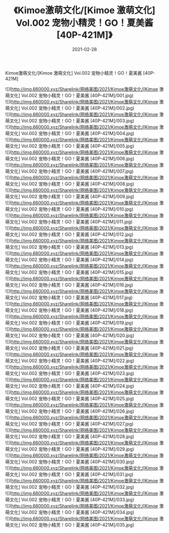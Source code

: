 ﻿---
layout: post
title:  《Kimoe激萌文化/[Kimoe 激萌文化] Vol.002 宠物小精灵！GO！夏美酱 [40P-421M]》
date:   2021-02-28
img: http://img.660000.xyz/Sharelink/网络美图/2021/Kimoe激萌文化/[Kimoe 激萌文化] Vol.002 宠物小精灵！GO！夏美酱 [40P-421M]/000.jpg
categories: [美女, 清纯, 唯美]
---

Kimoe激萌文化/[Kimoe 激萌文化] Vol.002 宠物小精灵！GO！夏美酱 [40P-421M]

 ![](http://img.660000.xyz/Sharelink/网络美图/2021/Kimoe激萌文化/[Kimoe 激萌文化] Vol.002 宠物小精灵！GO！夏美酱 [40P-421M]/001.jpg) <br>![](http://img.660000.xyz/Sharelink/网络美图/2021/Kimoe激萌文化/[Kimoe 激萌文化] Vol.002 宠物小精灵！GO！夏美酱 [40P-421M]/002.jpg) <br>![](http://img.660000.xyz/Sharelink/网络美图/2021/Kimoe激萌文化/[Kimoe 激萌文化] Vol.002 宠物小精灵！GO！夏美酱 [40P-421M]/003.jpg) <br>![](http://img.660000.xyz/Sharelink/网络美图/2021/Kimoe激萌文化/[Kimoe 激萌文化] Vol.002 宠物小精灵！GO！夏美酱 [40P-421M]/004.jpg) <br>![](http://img.660000.xyz/Sharelink/网络美图/2021/Kimoe激萌文化/[Kimoe 激萌文化] Vol.002 宠物小精灵！GO！夏美酱 [40P-421M]/005.jpg) <br>![](http://img.660000.xyz/Sharelink/网络美图/2021/Kimoe激萌文化/[Kimoe 激萌文化] Vol.002 宠物小精灵！GO！夏美酱 [40P-421M]/006.jpg) <br>![](http://img.660000.xyz/Sharelink/网络美图/2021/Kimoe激萌文化/[Kimoe 激萌文化] Vol.002 宠物小精灵！GO！夏美酱 [40P-421M]/007.jpg) <br>![](http://img.660000.xyz/Sharelink/网络美图/2021/Kimoe激萌文化/[Kimoe 激萌文化] Vol.002 宠物小精灵！GO！夏美酱 [40P-421M]/008.jpg) <br>![](http://img.660000.xyz/Sharelink/网络美图/2021/Kimoe激萌文化/[Kimoe 激萌文化] Vol.002 宠物小精灵！GO！夏美酱 [40P-421M]/009.jpg) <br>![](http://img.660000.xyz/Sharelink/网络美图/2021/Kimoe激萌文化/[Kimoe 激萌文化] Vol.002 宠物小精灵！GO！夏美酱 [40P-421M]/010.jpg) <br>![](http://img.660000.xyz/Sharelink/网络美图/2021/Kimoe激萌文化/[Kimoe 激萌文化] Vol.002 宠物小精灵！GO！夏美酱 [40P-421M]/011.jpg) <br>![](http://img.660000.xyz/Sharelink/网络美图/2021/Kimoe激萌文化/[Kimoe 激萌文化] Vol.002 宠物小精灵！GO！夏美酱 [40P-421M]/012.jpg) <br>![](http://img.660000.xyz/Sharelink/网络美图/2021/Kimoe激萌文化/[Kimoe 激萌文化] Vol.002 宠物小精灵！GO！夏美酱 [40P-421M]/013.jpg) <br>![](http://img.660000.xyz/Sharelink/网络美图/2021/Kimoe激萌文化/[Kimoe 激萌文化] Vol.002 宠物小精灵！GO！夏美酱 [40P-421M]/014.jpg) <br>![](http://img.660000.xyz/Sharelink/网络美图/2021/Kimoe激萌文化/[Kimoe 激萌文化] Vol.002 宠物小精灵！GO！夏美酱 [40P-421M]/015.jpg) <br>![](http://img.660000.xyz/Sharelink/网络美图/2021/Kimoe激萌文化/[Kimoe 激萌文化] Vol.002 宠物小精灵！GO！夏美酱 [40P-421M]/016.jpg) <br>![](http://img.660000.xyz/Sharelink/网络美图/2021/Kimoe激萌文化/[Kimoe 激萌文化] Vol.002 宠物小精灵！GO！夏美酱 [40P-421M]/017.jpg) <br>![](http://img.660000.xyz/Sharelink/网络美图/2021/Kimoe激萌文化/[Kimoe 激萌文化] Vol.002 宠物小精灵！GO！夏美酱 [40P-421M]/018.jpg) <br>![](http://img.660000.xyz/Sharelink/网络美图/2021/Kimoe激萌文化/[Kimoe 激萌文化] Vol.002 宠物小精灵！GO！夏美酱 [40P-421M]/019.jpg) <br>![](http://img.660000.xyz/Sharelink/网络美图/2021/Kimoe激萌文化/[Kimoe 激萌文化] Vol.002 宠物小精灵！GO！夏美酱 [40P-421M]/020.jpg) <br>![](http://img.660000.xyz/Sharelink/网络美图/2021/Kimoe激萌文化/[Kimoe 激萌文化] Vol.002 宠物小精灵！GO！夏美酱 [40P-421M]/021.jpg) <br>![](http://img.660000.xyz/Sharelink/网络美图/2021/Kimoe激萌文化/[Kimoe 激萌文化] Vol.002 宠物小精灵！GO！夏美酱 [40P-421M]/022.jpg) <br>![](http://img.660000.xyz/Sharelink/网络美图/2021/Kimoe激萌文化/[Kimoe 激萌文化] Vol.002 宠物小精灵！GO！夏美酱 [40P-421M]/023.jpg) <br>![](http://img.660000.xyz/Sharelink/网络美图/2021/Kimoe激萌文化/[Kimoe 激萌文化] Vol.002 宠物小精灵！GO！夏美酱 [40P-421M]/024.jpg) <br>![](http://img.660000.xyz/Sharelink/网络美图/2021/Kimoe激萌文化/[Kimoe 激萌文化] Vol.002 宠物小精灵！GO！夏美酱 [40P-421M]/025.jpg) <br>![](http://img.660000.xyz/Sharelink/网络美图/2021/Kimoe激萌文化/[Kimoe 激萌文化] Vol.002 宠物小精灵！GO！夏美酱 [40P-421M]/026.jpg) <br>![](http://img.660000.xyz/Sharelink/网络美图/2021/Kimoe激萌文化/[Kimoe 激萌文化] Vol.002 宠物小精灵！GO！夏美酱 [40P-421M]/027.jpg) <br>![](http://img.660000.xyz/Sharelink/网络美图/2021/Kimoe激萌文化/[Kimoe 激萌文化] Vol.002 宠物小精灵！GO！夏美酱 [40P-421M]/028.jpg) <br>![](http://img.660000.xyz/Sharelink/网络美图/2021/Kimoe激萌文化/[Kimoe 激萌文化] Vol.002 宠物小精灵！GO！夏美酱 [40P-421M]/029.jpg) <br>![](http://img.660000.xyz/Sharelink/网络美图/2021/Kimoe激萌文化/[Kimoe 激萌文化] Vol.002 宠物小精灵！GO！夏美酱 [40P-421M]/030.jpg) <br>![](http://img.660000.xyz/Sharelink/网络美图/2021/Kimoe激萌文化/[Kimoe 激萌文化] Vol.002 宠物小精灵！GO！夏美酱 [40P-421M]/031.jpg) <br>![](http://img.660000.xyz/Sharelink/网络美图/2021/Kimoe激萌文化/[Kimoe 激萌文化] Vol.002 宠物小精灵！GO！夏美酱 [40P-421M]/032.jpg) <br>![](http://img.660000.xyz/Sharelink/网络美图/2021/Kimoe激萌文化/[Kimoe 激萌文化] Vol.002 宠物小精灵！GO！夏美酱 [40P-421M]/033.jpg) <br>![](http://img.660000.xyz/Sharelink/网络美图/2021/Kimoe激萌文化/[Kimoe 激萌文化] Vol.002 宠物小精灵！GO！夏美酱 [40P-421M]/034.jpg) <br>![](http://img.660000.xyz/Sharelink/网络美图/2021/Kimoe激萌文化/[Kimoe 激萌文化] Vol.002 宠物小精灵！GO！夏美酱 [40P-421M]/035.jpg) <br>
